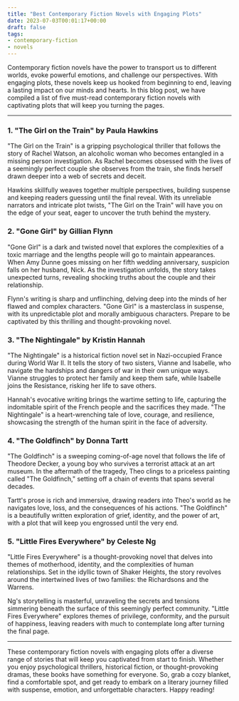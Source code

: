 ```yaml
---
title: "Best Contemporary Fiction Novels with Engaging Plots"
date: 2023-07-03T00:01:17+00:00
draft: false
tags:
- contemporary-fiction
- novels
---
```


Contemporary fiction novels have the power to transport us to different worlds, evoke powerful emotions, and challenge our perspectives. With engaging plots, these novels keep us hooked from beginning to end, leaving a lasting impact on our minds and hearts. In this blog post, we have compiled a list of five must-read contemporary fiction novels with captivating plots that will keep you turning the pages.

---

### 1. "The Girl on the Train" by Paula Hawkins

"The Girl on the Train" is a gripping psychological thriller that follows the story of Rachel Watson, an alcoholic woman who becomes entangled in a missing person investigation. As Rachel becomes obsessed with the lives of a seemingly perfect couple she observes from the train, she finds herself drawn deeper into a web of secrets and deceit.

Hawkins skillfully weaves together multiple perspectives, building suspense and keeping readers guessing until the final reveal. With its unreliable narrators and intricate plot twists, "The Girl on the Train" will have you on the edge of your seat, eager to uncover the truth behind the mystery.

### 2. "Gone Girl" by Gillian Flynn

"Gone Girl" is a dark and twisted novel that explores the complexities of a toxic marriage and the lengths people will go to maintain appearances. When Amy Dunne goes missing on her fifth wedding anniversary, suspicion falls on her husband, Nick. As the investigation unfolds, the story takes unexpected turns, revealing shocking truths about the couple and their relationship.

Flynn's writing is sharp and unflinching, delving deep into the minds of her flawed and complex characters. "Gone Girl" is a masterclass in suspense, with its unpredictable plot and morally ambiguous characters. Prepare to be captivated by this thrilling and thought-provoking novel.

### 3. "The Nightingale" by Kristin Hannah

"The Nightingale" is a historical fiction novel set in Nazi-occupied France during World War II. It tells the story of two sisters, Vianne and Isabelle, who navigate the hardships and dangers of war in their own unique ways. Vianne struggles to protect her family and keep them safe, while Isabelle joins the Resistance, risking her life to save others.

Hannah's evocative writing brings the wartime setting to life, capturing the indomitable spirit of the French people and the sacrifices they made. "The Nightingale" is a heart-wrenching tale of love, courage, and resilience, showcasing the strength of the human spirit in the face of adversity.

### 4. "The Goldfinch" by Donna Tartt

"The Goldfinch" is a sweeping coming-of-age novel that follows the life of Theodore Decker, a young boy who survives a terrorist attack at an art museum. In the aftermath of the tragedy, Theo clings to a priceless painting called "The Goldfinch," setting off a chain of events that spans several decades.

Tartt's prose is rich and immersive, drawing readers into Theo's world as he navigates love, loss, and the consequences of his actions. "The Goldfinch" is a beautifully written exploration of grief, identity, and the power of art, with a plot that will keep you engrossed until the very end.

### 5. "Little Fires Everywhere" by Celeste Ng

"Little Fires Everywhere" is a thought-provoking novel that delves into themes of motherhood, identity, and the complexities of human relationships. Set in the idyllic town of Shaker Heights, the story revolves around the intertwined lives of two families: the Richardsons and the Warrens.

Ng's storytelling is masterful, unraveling the secrets and tensions simmering beneath the surface of this seemingly perfect community. "Little Fires Everywhere" explores themes of privilege, conformity, and the pursuit of happiness, leaving readers with much to contemplate long after turning the final page.

---

These contemporary fiction novels with engaging plots offer a diverse range of stories that will keep you captivated from start to finish. Whether you enjoy psychological thrillers, historical fiction, or thought-provoking dramas, these books have something for everyone. So, grab a cozy blanket, find a comfortable spot, and get ready to embark on a literary journey filled with suspense, emotion, and unforgettable characters. Happy reading!